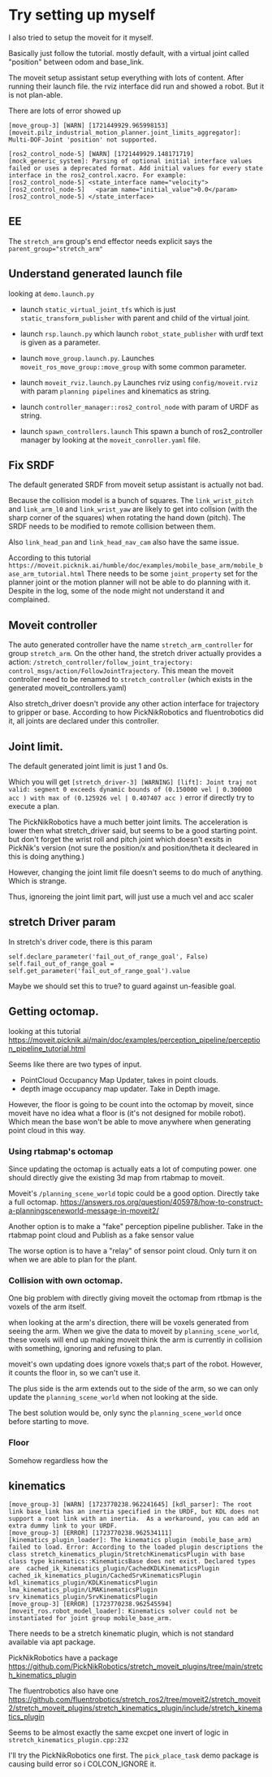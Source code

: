  
# Try setting up myself 

I also tried to setup the moveit for it myself. 

Basically just follow the tutorial. mostly default, with a virtual joint called "position" between odom and base_link.

The moveit setup assistant setup everything with lots of content. After running their launch file. the rviz interface did run and showed a robot. But it is not plan-able.

There are lots of error showed up 

`[move_group-3] [WARN] [1721449929.965998153] [moveit.pilz_industrial_motion_planner.joint_limits_aggregator]: Multi-DOF-Joint 'position' not supported.`

```
[ros2_control_node-5] [WARN] [1721449929.148171719] [mock_generic_system]: Parsing of optional initial interface values failed or uses a deprecated format. Add initial values for every state interface in the ros2_control.xacro. For example: 
[ros2_control_node-5] <state_interface name="velocity"> 
[ros2_control_node-5]   <param name="initial_value">0.0</param> 
[ros2_control_node-5] </state_interface>
```

## EE 

The `stretch_arm` group's end effector needs explicit says the `parent_group="stretch_arm"` 


## Understand generated launch file 

looking at `demo.launch.py`

* launch `static_virtual_joint_tfs` which is just `static_transform_publisher` with parent and child of the virtual joint.

* launch `rsp.launch.py` which launch `robot_state_publisher` with urdf text is given as a parameter.

* launch `move_group.launch.py`. Launches `moveit_ros_move_group::move_group` with some common parameter.

* launch `moveit_rviz.launch.py` Launches rviz using `config/moveit.rviz` with param `planning pipelines` and kinematics as string.

* launch `controller_manager::ros2_control_node` with param of URDF as string.

* launch `spawn_controllers.launch` This spawn a bunch of ros2_controller manager by looking at the `moveit_conroller.yaml` file.


## Fix SRDF

The default generated SRDF from moveit setup assistant is actually not bad.

Because the collision model is a bunch of squares. The `link_wrist_pitch` and `link_arm_l0` and `link_wrist_yaw` are likely to get into collsion (with the sharp corner of the squares) when rotating the hand down (pitch). The SRDF needs to be modified to remote collision between them.

Also `link_head_pan` and `link_head_nav_cam` also have the same issue. 


According to this tutorial `https://moveit.picknik.ai/humble/doc/examples/mobile_base_arm/mobile_base_arm_tutorial.html` There needs to be some `joint_property` set for the planner joint or the motion planner will not be able to do planning with it. Despite in the log, some of the node might not understand it and complained. 


## Moveit controller 

The auto generated controller have the name `stretch_arm_controller` for group `stretch_arm`. On the other hand, the stretch driver actually provides a action: `/stretch_controller/follow_joint_trajectory: control_msgs/action/FollowJointTrajectory`. This mean the moveit controller need to be renamed to `stretch_controller` (which exists in the generated moveit_controllers.yaml)

Also stretch_driver doesn't provide any other action interface for trajectory to gripper or base. According to how PickNikRobotics and fluentrobotics did it, all joints are declared under this controller.


## Joint limit. 

The default generated joint limit is just 1 and 0s. 

Which you will get `[stretch_driver-3] [WARNING] [lift]: Joint traj not valid: segment 0 exceeds dynamic bounds of (0.150000 vel | 0.300000 acc ) with max of (0.125926 vel | 0.407407 acc )` error if directly try to execute a plan.

The PickNikRobotics have a much better joint limits. The acceleration is lower then what stretch_driver said, but seems to be a good starting point. but don't forget the wrist roll and pitch joint which doesn't exsits in PickNik's version (not sure the position/x and position/theta it decleared in this is doing anything.)

However, changing the joint limit file doesn't seems to do much of anything. Which is strange.

Thus, ignoreing the joint limit part, will just use a much vel and acc scaler

## stretch Driver param

In stretch's driver code, there is this param
```
self.declare_parameter('fail_out_of_range_goal', False)
self.fail_out_of_range_goal = self.get_parameter('fail_out_of_range_goal').value
```

Maybe we should set this to true? to guard against un-feasible goal.

## Getting octomap.

looking at this tutorial https://moveit.picknik.ai/main/doc/examples/perception_pipeline/perception_pipeline_tutorial.html

Seems like there are two types of input.
* PointCloud Occupancy Map Updater, takes in point clouds.  
* depth image occupancy map updater. Take in Depth image.

However, the floor is going to be count into the octomap by moveit, since moveit have no idea what a floor is (it's not designed for mobile robot). Which mean the base won't be able to move anywhere when generating point cloud in this way.

### Using rtabmap's octomap

Since updating the octomap is actually eats a lot of computing power. one should directly give the existing 3d map from rtabmap to moveit. 

Moveit's `/planning_scene_world` topic could be a good option. Directly take a full octomap.
https://answers.ros.org/question/405978/how-to-construct-a-planningsceneworld-message-in-moveit2/

Another option is to make a "fake" perception pipeline publisher. Take in the rtabmap point cloud and Publish as a fake sensor value 

The worse option is to have a "relay" of sensor point cloud. Only turn it on when we are able to plan for the plant.

### Collision with own octomap.

One big problem with directly giving moveit the octomap from rtbmap is the voxels of the arm itself.

when looking at the arm's direction, there will be voxels generated from seeing the arm. When we give the data to moveit by `planning_scene_world`, these voxels will end up making moveit think the arm is currently in collision with something, ignoring and refusing to plan.

moveit's own updating does ignore voxels that;s part of the robot. However, it counts the floor in, so we can't use it.

The plus side is the arm extends out to the side of the arm, so we can only update the `planning_scene_world` when not looking at the side. 

The best solution would be, only sync the `planning_scene_world` once before starting to move.

### Floor

Somehow regardless how the 

## kinematics

```
[move_group-3] [WARN] [1723770238.962241645] [kdl_parser]: The root link base_link has an inertia specified in the URDF, but KDL does not support a root link with an inertia.  As a workaround, you can add an extra dummy link to your URDF.
[move_group-3] [ERROR] [1723770238.962534111] [kinematics_plugin_loader]: The kinematics plugin (mobile_base_arm) failed to load. Error: According to the loaded plugin descriptions the class stretch_kinematics_plugin/StretchKinematicsPlugin with base class type kinematics::KinematicsBase does not exist. Declared types are  cached_ik_kinematics_plugin/CachedKDLKinematicsPlugin cached_ik_kinematics_plugin/CachedSrvKinematicsPlugin kdl_kinematics_plugin/KDLKinematicsPlugin lma_kinematics_plugin/LMAKinematicsPlugin srv_kinematics_plugin/SrvKinematicsPlugin
[move_group-3] [ERROR] [1723770238.962545594] [moveit_ros.robot_model_loader]: Kinematics solver could not be instantiated for joint group mobile_base_arm.
```

There needs to be a stretch kinematic plugin, which is not standard available via apt package.

PickNikRobotics have a package https://github.com/PickNikRobotics/stretch_moveit_plugins/tree/main/stretch_kinematics_plugin

The fluentrobotics also have one https://github.com/fluentrobotics/stretch_ros2/tree/moveit2/stretch_moveit2/stretch_moveit_plugins/stretch_kinematics_plugin/include/stretch_kinematics_plugin 

Seems to be almost exactly the same excpet one invert of logic in `stretch_kinematics_plugin.cpp:232` 

I'll try the PickNikRobotics one first. The `pick_place_task` demo package is causing build error so i COLCON_IGNORE it.

